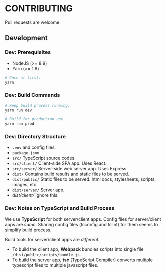 # CONTRIBUTING

Pull requests are welcome.

## Development

### Dev: Prerequisites

- NodeJS (>= 8.9)
- Yarn (>= 1.9)

```sh
# Once at first.
yarn
```

### Dev: Build Commands

```sh
# Keep build process running.
yarn run dev

# Build for production use.
yarn run prod
```

### Dev: Directory Structure

- `.env` and config files.
- `package.json`
- `src/`
    TypeScript source codes.
- `src/client/`
    Client-side SPA app. Uses React.
- `src/server/`
    Server-side web server app. Uses Express.
- `dist/`
    Contains build results and static files to be served.
- `dist/public/`
    Static files to be served. html docs, stylesheets, scripts, images, etc.
- `dist/server/`
    Server app.
- *dist/client/*
    Ignore this.

### Dev: Notes on TypeScript and Build Process

We use **TypeScript** for both server/client apps.
Config files for server/client apps are *same*.
Sharing config files (tsconfig and tslint) for them seems to simplify build process.

Build tools for server/client apps are *different*.

- To build the client app, **Webpack** bundles scripts into single file `/dist/public/scripts/bundle.js`.
- To build the server app, **tsc** (TypeScript Compiler) converts multiple typescript files to multiple javascript files.
